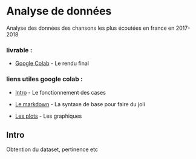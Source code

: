 # Analyse de données

Analyse des données des chansons les plus écoutées en france en 2017-2018

### livrable :

* [Google Colab](https://colab.research.google.com/drive/1NfRRVOmdH1rFyrz8iGLBZqeNBNoXrM-f) - Le rendu final

### liens utiles google colab :

* [Intro](https://colab.research.google.com/notebooks/basic_features_overview.ipynb) - Le fonctionnement des cases

* [Le markdown](https://colab.research.google.com/notebooks/markdown_guide.ipynb#scrollTo=4hEzSqjDGMnq) - La syntaxe de base pour faire du joli

* [Les plots](https://colab.research.google.com/notebooks/charts.ipynb) - Les graphiques

## Intro

Obtention du dataset, pertinence etc
